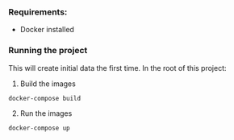 ### Requirements:
- Docker installed

### Running the project

This will create initial data the first time.
In the root of this project:
1. Build the images
```
docker-compose build
```
2. Run the images
```
docker-compose up
```
